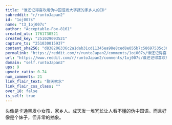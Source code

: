 ```yaml
---
title: "谁还记得喜欢用伪中国语发大字报的家乡人的ID"
subreddit: "r/runtoJapan2"
id: "1oj007s"
name: "t3_1oj007s"
author: "Acceptable-Fox-8161"
created_utc: 1761730521
created_key: "251029093521"
capture_ts: "251030015937"
content_sha256: "d838206336c2a1dab31cd11345ea98e8ced8e055b7c58697535c3670a1280b29"
permalink: "https://reddit.com/r/runtoJapan2/comments/1oj007s/谁还记得喜欢用伪中国语发大字报的家乡人的id/"
url: "https://www.reddit.com/r/runtoJapan2/comments/1oj007s/谁还记得喜欢用伪中国语发大字报的家乡人的id/"
domain: "self.runtoJapan2"
ups: 9
upvote_ratio: 0.74
num_comments: 21
link_flair_text: "聊天吹水"
link_flair_css_class: ""
over_18: false
is_self: true
---
```


头像是卡通黑发小女孩，家乡人。成天发一堆冗长让人看不懂的伪中国语。而且好像是个妹子，但非常的抽象。
